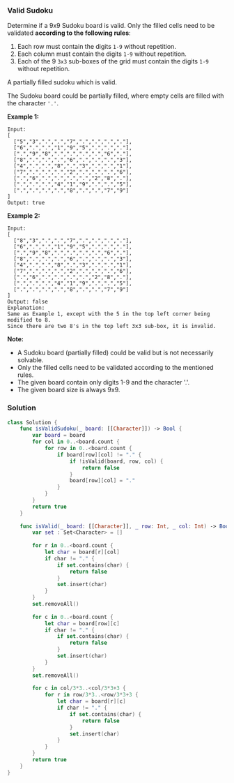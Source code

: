 
### Valid Sudoku

Determine if a 9x9 Sudoku board is valid. Only the filled cells need to be validated __according to the following rules__:

1. Each row must contain the digits `1-9` without repetition.
2. Each column must contain the digits `1-9` without repetition.
3. Each of the 9 `3x3` sub-boxes of the grid must contain the digits `1-9` without repetition.

A partially filled sudoku which is valid.

The Sudoku board could be partially filled, where empty cells are filled with the character `'.'`.

__Example 1:__
```
Input:
[
  ["5","3",".",".","7",".",".",".","."],
  ["6",".",".","1","9","5",".",".","."],
  [".","9","8",".",".",".",".","6","."],
  ["8",".",".",".","6",".",".",".","3"],
  ["4",".",".","8",".","3",".",".","1"],
  ["7",".",".",".","2",".",".",".","6"],
  [".","6",".",".",".",".","2","8","."],
  [".",".",".","4","1","9",".",".","5"],
  [".",".",".",".","8",".",".","7","9"]
]
Output: true
```
__Example 2:__
```
Input:
[
  ["8","3",".",".","7",".",".",".","."],
  ["6",".",".","1","9","5",".",".","."],
  [".","9","8",".",".",".",".","6","."],
  ["8",".",".",".","6",".",".",".","3"],
  ["4",".",".","8",".","3",".",".","1"],
  ["7",".",".",".","2",".",".",".","6"],
  [".","6",".",".",".",".","2","8","."],
  [".",".",".","4","1","9",".",".","5"],
  [".",".",".",".","8",".",".","7","9"]
]
Output: false
Explanation: 
Same as Example 1, except with the 5 in the top left corner being modified to 8. 
Since there are two 8's in the top left 3x3 sub-box, it is invalid.
```
__Note:__

* A Sudoku board (partially filled) could be valid but is not necessarily solvable.
* Only the filled cells need to be validated according to the mentioned rules.
* The given board contain only digits 1-9 and the character '.'.
* The given board size is always 9x9.

### Solution
```Swift
class Solution {
    func isValidSudoku(_ board: [[Character]]) -> Bool {
        var board = board
        for col in 0..<board.count {
            for row in 0..<board.count {
                if board[row][col] != "." {
                    if !isValid(board, row, col) {
                        return false
                    }
                    board[row][col] = "."
                }
            }
        }
        return true
    }
    
    func isValid(_ board: [[Character]], _ row: Int, _ col: Int) -> Bool {
        var set : Set<Character> = []
        
        for r in 0..<board.count {
            let char = board[r][col]
            if char != "." {
                if set.contains(char) {
                    return false
                }
                set.insert(char)
            }
        }
        set.removeAll()
        
        for c in 0..<board.count {
            let char = board[row][c]
            if char != "." {
                if set.contains(char) {
                    return false
                }
                set.insert(char)
            }
        }
        set.removeAll()
        
        for c in col/3*3..<col/3*3+3 {
            for r in row/3*3..<row/3*3+3 {
                let char = board[r][c]
                if char != "." {
                    if set.contains(char) {
                        return false
                    }
                    set.insert(char)
                }
            }
        }
        return true
    }
}
```